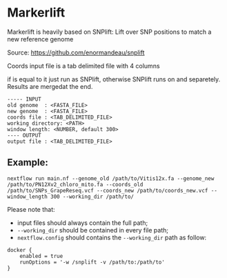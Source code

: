 # Markerlift
Markerlift is heavily based on SNPlift: Lift over SNP positions to match a new reference genome

Source: https://github.com/enormandeau/snplift

Coords input file is a tab delimited file with 4 columns
<chr> <start> <end> <name>

if <start> is equal to <end> it just run as SNPlift, otherwise SNPlift runs on <start> and <end> separetely. Results are mergedat the end.
```
----- INPUT
old genome  : <FASTA_FILE>
new genome  : <FASTA_FILE>
coords file : <TAB_DELIMITED_FILE>
working directory: <PATH>
window length: <NUMBER, default 300>
---- OUTPUT
output file : <TAB_DELIMITED_FILE>
```

## Example:

```
nextflow run main.nf --genome_old /path/to/Vitis12x.fa --genome_new /path/to/PN12Xv2_chloro_mito.fa --coords_old /path/to/SNPs_GrapeReseq.vcf --coords_new /path/to/coords_new.vcf --window_length 300 --working_dir /path/to/ 
```

Please note that:
* input files should always contain the full path;
* ```--working_dir``` should be contained in every file path;
* ```nextflow.config``` should contains the ```--working_dir``` path as follow:

``` 
docker {
    enabled = true
    runOptions = '-w /snplift -v /path/to:/path/to'
}
```
